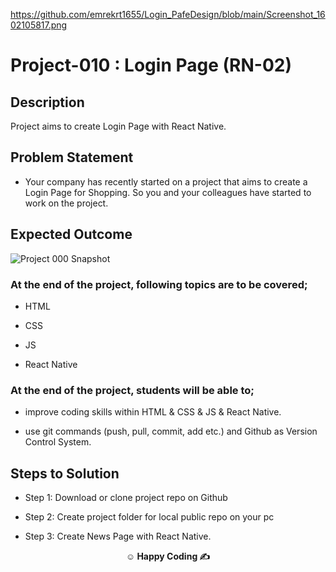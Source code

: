 https://github.com/emrekrt1655/Login_PafeDesign/blob/main/Screenshot_1602105817.png 

# Project-010 : Login Page (RN-02)

## Description

Project aims to create Login Page with React Native.

## Problem Statement

- Your company has recently started on a project that aims to create a Login Page for Shopping. So you and your colleagues have started to work on the project.

## Expected Outcome

![Project 000 Snapshot](https://github.com/ezranbayantemur/clarusway_pb_1/raw/main/screenshots/s2.png)

### At the end of the project, following topics are to be covered;

- HTML

- CSS

- JS

- React Native

### At the end of the project, students will be able to;

- improve coding skills within HTML & CSS & JS & React Native.

- use git commands (push, pull, commit, add etc.) and Github as Version Control System.

## Steps to Solution

- Step 1: Download or clone project repo on Github

- Step 2: Create project folder for local public repo on your pc

- Step 3: Create News Page with React Native.

**<p align="center">&#9786; Happy Coding &#9997;</p>**
